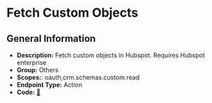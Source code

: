 # Fetch Custom Objects

## General Information

- **Description:** Fetch custom objects in Hubspot. Requires Hubspot enterprise
- **Group:** Others
- **Scopes:**: oauth,crm.schemas.custom.read
- **Endpoint Type:** Action
- **Code:** [🔗](https://github.com/NangoHQ/integration-templates/tree/main/integrations/hubspot/actions/fetch-custom-objects.ts)
